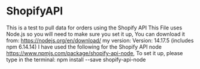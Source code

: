 # ShopifyAPI
This is a test to pull data for orders using the Shopify API 
This File uses Node.js so you will need to make sure you set it up, You can download it from: https://nodejs.org/en/download/
my version: Version: 14.17.5 (includes npm 6.14.14)
I have used the following for the Shopify API node https://www.npmjs.com/package/shopify-api-node,
To set it up, please type in the terminal: npm install --save shopify-api-node

